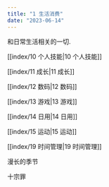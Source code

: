 ```yaml
---
title: "1 生活消费"
date: "2023-06-14"
---
```


和日常生活相关的一切.

[[index/10 个人技能|10 个人技能]]

[[index/11 成长|11 成长]]

[[index/12 数码|12 数码]]

[[index/13 游戏|13 游戏]]

[[index/14 日用|14 日用]]

[[index/15 运动|15 运动]]

[[index/19 时间管理|19 时间管理]]

漫长的季节

十宗罪